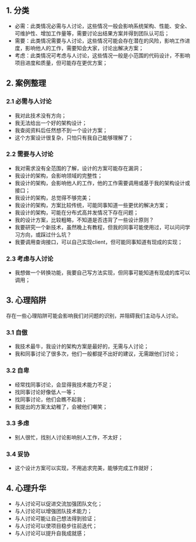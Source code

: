 <!---
markmeta_author: wongoo
markmeta_date: 2017-12-12
markmeta_title: 何时与人讨论?
markmeta_categories: management
markmeta_tags: inspiration,management,methodology
-->


## 1. 分类

- 必需：此类情况必需与人讨论，这些情况一般会影响系统架构、性能、安全、可维护性、增加工作量等，需要讨论出结果方案并得到团队认可后；
- 需要：此类情况需要与人讨论，这些情况可能会存在潜在的风险，影响工作进度，影响他人的工作，需要知会大家，讨论出解决方案；
- 考虑：此类情况可考虑与人讨论，这些情况一般是小范围的代码设计，不影响项目进度和质量，但可能存在更优方案；



## 2. 案例整理


### 2.1 必需与人讨论

- 我对此技术没有方向；
- 我无法给出一个好的架构设计；
- 我查阅资料后任然想不到一个设计方案；
- 这个方案设计很复杂，只怕只有我自己能够理解了；


### 2.2 需要与人讨论

- 我对需求没有全范围的了解，设计的方案可能存在漏洞；
- 我设计的架构，会影响领域的完整性；
- 我设计的架构，会影响他人的工作，他的工作需要调用或基于我的架构设计或接口；
- 我设计的架构，总觉得不够完美；
- 我设计的架构，方案比较传统，可能同事知道一些更优的解决方案；
- 我设计的架构，可能在分布式高并发情况下存在问题；
- 我的设计方案，比较粗略，不知道是否违背了一些设计原则？
- 我要研究一个新技术，虽然晚上有教程，但我的同事可能使用过，可以问问学习方向，或踩过什么坑？
- 我要调用查询接口，可以自己实现client，但可能同事知道有现成的实现；

### 2.3 考虑与人讨论

- 我想做一个转换功能，我要自己写方法实现，但同事可能知道有现成的库可以调用；



## 3. 心理陷阱

存在一些心理陷阱可能会影响我们对问题的识别，并阻碍我们主动与人讨论。

### 3.1 自傲

- 我技术最牛，我设计的架构方案是最好的，无需与人讨论；
- 我和同事讨论了很多次，他们一般都提不出好的建议，无需跟他们讨论；

### 3.2 自卑

- 经常找同事讨论，会显得我技术能力不足；
- 找同事讨论好像低人一等；
- 找同事讨论，他们会瞧不起我；
- 我提出的方案太幼稚了，会被他们嘲笑；

### 3.3 多虑

- 别人很忙，找别人讨论影响别人工作，不太好；

### 3.4 妥协

- 这个设计方案可以实现，不用追求完美，能够完成工作就好；



## 4. 心理升华

- 与人讨论可以促进交流加强团队文化；
- 与人讨论可以增强团队技术能力；
- 与人讨论可能让自己想法得到验证；
- 与人讨论可以使项目稳步往前迭代；
- 与人讨论可以提升自我成就感；




